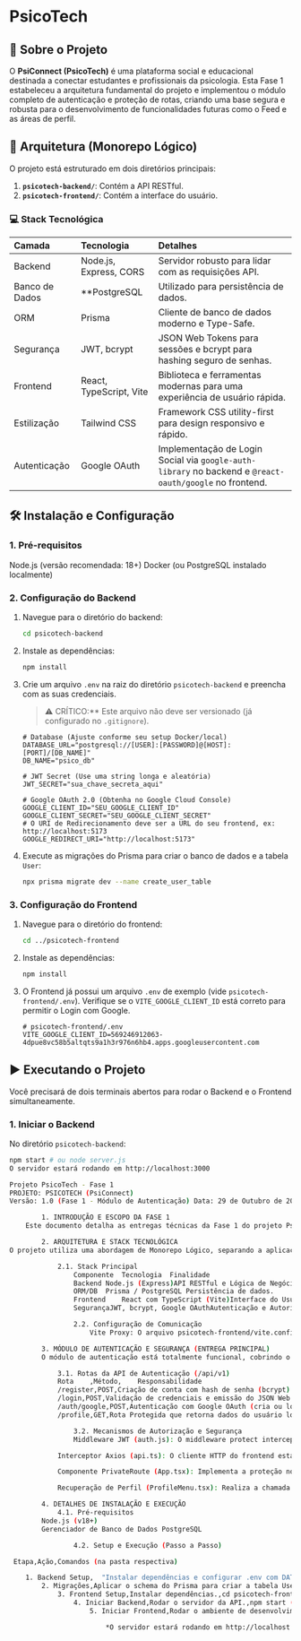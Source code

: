 # PsicoTech
## 🌟 Sobre o Projeto

O **PsiConnect (PsicoTech)** é uma plataforma social e educacional destinada a conectar estudantes e profissionais da psicologia. Esta Fase 1 estabeleceu a arquitetura fundamental do projeto e implementou o módulo completo de autenticação e proteção de rotas, criando uma base segura e robusta para o desenvolvimento de funcionalidades futuras como o Feed e as áreas de perfil.

## 🚀 Arquitetura (Monorepo Lógico)

O projeto está estruturado em dois diretórios principais:

1.  **`psicotech-backend/`**: Contém a API RESTful.
2.  **`psicotech-frontend/`**: Contém a interface do usuário.

### 💻 Stack Tecnológica

| Camada | Tecnologia | Detalhes |
| :--- | :--- | :--- |
| Backend| Node.js, Express, CORS | Servidor robusto para lidar com as requisições API. |
| Banco de Dados | **PostgreSQL | Utilizado para persistência de dados. |
| ORM | Prisma| Cliente de banco de dados moderno e Type-Safe. |
| Segurança | JWT, bcrypt | JSON Web Tokens para sessões e bcrypt para hashing seguro de senhas. |
| Frontend | React, TypeScript, Vite | Biblioteca e ferramentas modernas para uma experiência de usuário rápida. |
| Estilização | Tailwind CSS | Framework CSS utility-first para design responsivo e rápido. |
| Autenticação| Google OAuth | Implementação de Login Social via `google-auth-library` no backend e `@react-oauth/google` no frontend. |

## 🛠️ Instalação e Configuração

### 1. Pré-requisitos

Node.js (versão recomendada: 18+)
Docker (ou PostgreSQL instalado localmente)

### 2. Configuração do Backend

1.  Navegue para o diretório do backend:
    ```bash
    cd psicotech-backend
    ```
2.  Instale as dependências:
    ```bash
    npm install
    ```
3.  Crie um arquivo `.env` na raiz do diretório `psicotech-backend` e preencha com as suas credenciais.
    > ⚠️ CRÍTICO:** Este arquivo não deve ser versionado (já configurado no `.gitignore`).

    ```env
    # Database (Ajuste conforme seu setup Docker/local)
    DATABASE_URL="postgresql://[USER]:[PASSWORD]@[HOST]:[PORT]/[DB_NAME]"
    DB_NAME="psico_db"

    # JWT Secret (Use uma string longa e aleatória)
    JWT_SECRET="sua_chave_secreta_aqui"

    # Google OAuth 2.0 (Obtenha no Google Cloud Console)
    GOOGLE_CLIENT_ID="SEU_GOOGLE_CLIENT_ID"
    GOOGLE_CLIENT_SECRET="SEU_GOOGLE_CLIENT_SECRET"
    # O URI de Redirecionamento deve ser a URL do seu frontend, ex: http://localhost:5173
    GOOGLE_REDIRECT_URI="http://localhost:5173" 
    ```

4.  Execute as migrações do Prisma para criar o banco de dados e a tabela `User`:
    ```bash
    npx prisma migrate dev --name create_user_table
    ```

### 3. Configuração do Frontend

1.  Navegue para o diretório do frontend:
    ```bash
    cd ../psicotech-frontend
    ```
2.  Instale as dependências:
    ```bash
    npm install
    ```
3.  O Frontend já possui um arquivo `.env` de exemplo (vide `psicotech-frontend/.env`). Verifique se o `VITE_GOOGLE_CLIENT_ID` está correto para permitir o Login com Google.

    ```env
    # psicotech-frontend/.env
    VITE_GOOGLE_CLIENT_ID=569246912063-4dpue8vc58b5altqts9a1h3r976n6hb4.apps.googleusercontent.com
    ```

## ▶️ Executando o Projeto

Você precisará de dois terminais abertos para rodar o Backend e o Frontend simultaneamente.

### 1. Iniciar o Backend

No diretório `psicotech-backend`:

```bash
npm start # ou node server.js
O servidor estará rodando em http://localhost:3000

Projeto PsicoTech - Fase 1
PROJETO: PSICOTECH (PsiConnect)
Versão: 1.0 (Fase 1 - Módulo de Autenticação) Data: 29 de Outubro de 2025 

        1. INTRODUÇÃO E ESCOPO DA FASE 1
    Este documento detalha as entregas técnicas da Fase 1 do projeto PsiConnect (PsicoTech), cujo foco principal foi o estabelecimento da Arquitetura de Desenvolvimento e a implementação completa do Módulo de Autenticação e Segurança. O projeto visa criar uma plataforma social e educacional para a comunidade de psicologia.

        2. ARQUITETURA E STACK TECNOLÓGICA
O projeto utiliza uma abordagem de Monorepo Lógico, separando a aplicação em dois ambientes distintos, mas interligados: psicotech-frontend e psicotech-backend.

            2.1. Stack Principal
                Componente  Tecnologia  Finalidade
                Backend Node.js (Express)API RESTful e Lógica de Negócios.
                ORM/DB  Prisma / PostgreSQL Persistência de dados.
                Frontend    React com TypeScript (Vite)Interface do Usuário (SPA).EstilizaçãoTailwind CSSEstilização utility-first.
                SegurançaJWT, bcrypt, Google OAuthAutenticação e Autorização.

                2.2. Configuração de Comunicação
                    Vite Proxy: O arquivo psicotech-frontend/vite.config.js está configurado para encaminhar todas as requisições /api/v1 do frontend para o backend, em http://127.0.0.1:3000, resolvendo problemas de CORS em desenvolvimento.

        3. MÓDULO DE AUTENTICAÇÃO E SEGURANÇA (ENTREGA PRINCIPAL)
        O módulo de autenticação está totalmente funcional, cobrindo o ciclo completo de login, registro, autenticação social e proteção de recursos.

            3.1. Rotas da API de Autenticação (/api/v1)
            Rota    ,Método,    Responsabilidade
            /register,POST,Criação de conta com hash de senha (bcrypt) e retorno de JWT para auto-login.
            /login,POST,Validação de credenciais e emissão do JSON Web Token (JWT).
            /auth/google,POST,Autenticação com Google OAuth (cria ou loga o usuário).
            /profile,GET,Rota Protegida que retorna dados do usuário logado.

                3.2. Mecanismos de Autorização e Segurança
                Middleware JWT (auth.js): O middleware protect intercepta requisições, valida o JWT no cabeçalho Authorization e anexa o userId à requisição, garantindo acesso seguro.

            Interceptor Axios (api.ts): O cliente HTTP do frontend está configurado para inserir o Bearer Token do localStorage automaticamente em todas as requisições.

            Componente PrivateRoute (App.tsx): Implementa a proteção no lado do cliente, redirecionando o usuário para /login se o token estiver ausente.

            Recuperação de Perfil (ProfileMenu.tsx): Realiza a chamada GET /profile e, em caso de falha de autenticação (401), desloga o usuário e força o re-login.

        4. DETALHES DE INSTALAÇÃO E EXECUÇÃO
            4.1. Pré-requisitos
        Node.js (v18+)
        Gerenciador de Banco de Dados PostgreSQL

                4.2. Setup e Execução (Passo a Passo)

 Etapa,Ação,Comandos (na pasta respectiva)

    1. Backend Setup,  "Instalar dependências e configurar .env com DATABASE_URL, JWT_SECRET e credenciais Google.",cd psicotech-backend && npm install
        2. Migrações,Aplicar o schema do Prisma para criar a tabela User.,npx prisma migrate dev --name create_user_table
            3. Frontend Setup,Instalar dependências.,cd psicotech-frontend && npm install
                4. Iniciar Backend,Rodar o servidor da API.,npm start (ou node server.js)
                    5. Iniciar Frontend,Rodar o ambiente de desenvolvimento (com proxy).,npm run dev

                        *O servidor estará rodando em http://localhost:3000